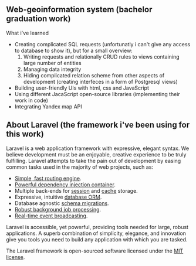 ## Web-geoinformation system (bachelor graduation work)

What i've learned

- Creating complicated SQL requests (unfortunatly i can't give any access to database to show it), but for a small overview:
  1. Writing requests and relationally CRUD rules to views containing large number of entities 
  2. Managing data integrity
  3. Hiding complicated relation scheme from other aspects of development (creating interfeces in a form of Postgresql views)
- Building user-friendly UIs with html, css and JavaScript
- Using different JacaScript open-source libraries (implementing their work in code)
- Integrating Yandex map API

## About Laravel (the framework i've been using for this work)

Laravel is a web application framework with expressive, elegant syntax. We believe development must be an enjoyable, creative experience to be truly fulfilling. Laravel attempts to take the pain out of development by easing common tasks used in the majority of web projects, such as:

- [Simple, fast routing engine](https://laravel.com/docs/routing).
- [Powerful dependency injection container](https://laravel.com/docs/container).
- Multiple back-ends for [session](https://laravel.com/docs/session) and [cache](https://laravel.com/docs/cache) storage.
- Expressive, intuitive [database ORM](https://laravel.com/docs/eloquent).
- Database agnostic [schema migrations](https://laravel.com/docs/migrations).
- [Robust background job processing](https://laravel.com/docs/queues).
- [Real-time event broadcasting](https://laravel.com/docs/broadcasting).

Laravel is accessible, yet powerful, providing tools needed for large, robust applications. A superb combination of simplicity, elegance, and innovation give you tools you need to build any application with which you are tasked.


The Laravel framework is open-sourced software licensed under the [MIT license](http://opensource.org/licenses/MIT).
